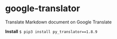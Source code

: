 # google-translator
Translate Markdown document on Google Translate

**Install**
`$ pip3 install py_translator==1.8.9`
